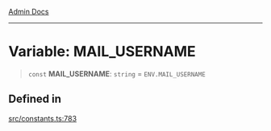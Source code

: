 [Admin Docs](/)

***

# Variable: MAIL\_USERNAME

> `const` **MAIL\_USERNAME**: `string` = `ENV.MAIL_USERNAME`

## Defined in

[src/constants.ts:783](https://github.com/Suyash878/talawa-api/blob/cfd688207611ba245c99edd8dbaccb2cdbf6a043/src/constants.ts#L783)

